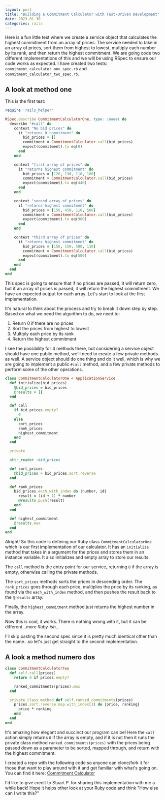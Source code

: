 ```yaml
---
layout: post
title: "Building a Commitment Calculator with Test-Driven Development"
date: 2023-01-30
categories: rails
---
```


Here is a fun little test where we create a service object that calculates the highest commitment from an array of prices. The service needed to take in an array of prices, sort them from highest to lowest, multiply each number by its rank, and then return the highest commitment. We are going code two different implementations of this and we will be using RSpec to ensure our code works as expected. I have created two tests: `commitment_calculator_one_spec.rb` and `commitment_calculator_two_spec.rb`.

## A look at method one

This is the first test:

```ruby
require 'rails_helper'

RSpec.describe CommitmentCalculatorOne, type: :model do
  describe "#call" do
    context "No bid prices" do
      it "returns 0 commitment" do
        bid_prices = []
        commitment = CommitmentCalculator.call(bid_prices)
        expect(commitment).to eq(0)
      end
    end

    context "first array of prices" do
      it "returns highest commitment" do
        bid_prices = [120, 130, 110, 180]
        commitment = CommitmentCalculator.call(bid_prices)
        expect(commitment).to eq(440)
      end
    end

    context "second array of prices" do
      it "returns highest commitment" do
        bid_prices = [150, 450, 110, 500]
        commitment = CommitmentCalculator.call(bid_prices)
        expect(commitment).to eq(900)
      end
    end

    context "third array of prices" do
      it "returns highest commitment" do
        bid_prices = [150, 150, 500, 110]
        commitment = CommitmentCalculator.call(bid_prices)
        expect(commitment).to eq(500)
      end
    end
  end
end
```

This spec is going to ensure that if no prices are passed, it will return zero, but if an array of prices is passed, it will return the highest commitment. We have an expected output for each array. Let's start to look at the first implementation. 

It's natural to think about the process and try to break it down step by step. Based on what we need the algorithm to do, we need to:

1. Return 0 if there are no prices
2. Sort the prices from highest to lowest
3. Multiply each price by its rank
4. Return the highest commitment

I see the possibility for 4 methods there, but considering a service object should have one public method, we'll need to create a few private methods as well. A service object should do one thing and do it well, which is why we are going to implement a public `#call` method, and a few private methods to perform some of the other operations.

```ruby
class CommitmentCalculatorOne < ApplicationService
  def initialize(bid_prices)
    @bid_prices = bid_prices
    @results = []
  end

  def call
    if bid_prices.empty?
      0
    else
      sort_prices
      rank_prices
      highest_commitment
    end
  end

  private

  attr_reader :bid_prices

  def sort_prices
    @bid_prices = bid_prices.sort.reverse
  end

  def rank_prices
    bid_prices.each_with_index do |number, id|
      result = (id + 1) * number
      @results.push(result)
    end
  end

  def highest_commitment
    @results.max
  end
end
```

Alright! So this code is defining our Ruby class `CommitmentCalculatorOne` which is our first implementation of our calculator. It has an `initialize` method that takes in a argument for the prices and stores them in an instance variable. It also initializes and empty array to store our results.

The `call` method is the entry point for our service, returning `0` if the array is empty, otherwise calling the private methods.

The `sort_prices` methods sorts the prices in descending order. The `rank_prices` goes through each price, multiplies the price by its ranking, as found via the `each_with_index` method, and then pushes the result back to the `@results` array. 

Finally, the `highest_commitment` method just returns the highest number in the array.

Now this is cool, it works. There is nothing wrong with it, but it can be different...more _Ruby-ish_...

I'll skip pasting the second spec since it is pretty much identical other than the name...so let's just get straight to the second implementation.

## A look a method numero dos

```ruby
class CommitmentCalculatorTwo
  def self.call(prices)
    return 0 if prices.empty?

    ranked_commitments(prices).max
  end

  private_class_method def self.ranked_commitments(prices)
    prices.sort.reverse.map.with_index(1) do |price, ranking|
      price * ranking
    end
  end
end
```

It's amazing how elegant and succinct our program can be! Here the `call` action simply returns `0` if the array is empty, and if it is not then it runs the private class method `ranked_commitments(prices)` with the prices being passed down as a parameter to be sorted, mapped through, and return with the highest commitment.

I created a repo with the following code so anyone can clone/fork it for those that want to play around with it and get familiar with what's going on. You can find it here: [Commitment Calculator](https://github.com/adrianvalenz/commitmentcalculator)

I'd like to give credit to Stuart P. for sharing this implementation with me a while back! Hope it helps other look at your Ruby code and think "How else can I write this?"
